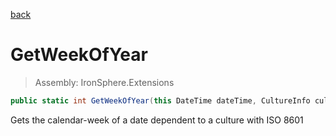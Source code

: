 ﻿

[back](/IronSphere.Extensions/types/DateTimeExtension)

# GetWeekOfYear

> Assembly: IronSphere.Extensions

```csharp
public static int GetWeekOfYear(this DateTime dateTime, CultureInfo cultureInfo = null, WeekOfYearStandard weekOfYearStandard = Iso8601)
```

Gets the calendar-week of a date dependent to a culture with ISO 8601

 